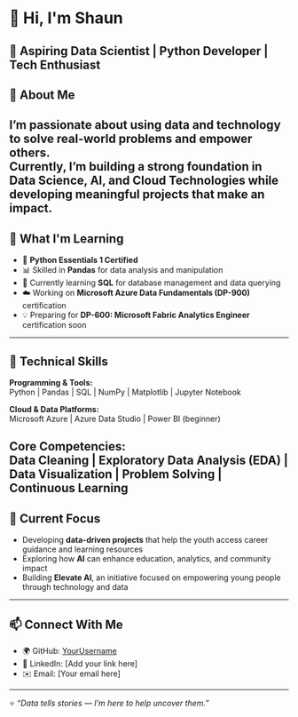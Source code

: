 # 👋 Hi, I'm Shaun

🎯 **Aspiring Data Scientist | Python Developer | Tech Enthusiast**
---
## 🧠 About Me
I’m passionate about using data and technology to solve real-world problems and empower others.  
Currently, I’m building a strong foundation in **Data Science**, **AI**, and **Cloud Technologies** while developing meaningful projects that make an impact.
---
## 🚀 What I'm Learning
- 🐍 **Python Essentials 1 Certified**
- 📊 Skilled in **Pandas** for data analysis and manipulation  
- 🧩 Currently learning **SQL** for database management and data querying  
- ☁️ Working on **Microsoft Azure Data Fundamentals (DP-900)** certification  
- 💡 Preparing for **DP-600: Microsoft Fabric Analytics Engineer** certification soon  
---
## 💼 Technical Skills
**Programming & Tools:**  
Python | Pandas | SQL | NumPy | Matplotlib | Jupyter Notebook  

**Cloud & Data Platforms:**  
Microsoft Azure | Azure Data Studio | Power BI (beginner)  

**Core Competencies:**  
Data Cleaning | Exploratory Data Analysis (EDA) | Data Visualization | Problem Solving | Continuous Learning  
---
## 🌱 Current Focus
- Developing **data-driven projects** that help the youth access career guidance and learning resources  
- Exploring how **AI** can enhance education, analytics, and community impact  
- Building **Elevate AI**, an initiative focused on empowering young people through technology and data  
---
## 📫 Connect With Me
- 🌍 GitHub: [YourUsername](https://github.com/YourUsername)  
- 💼 LinkedIn: [Add your link here]  
- ✉️ Email: [Your email here]  
---
⭐ *“Data tells stories — I’m here to help uncover them.”*
